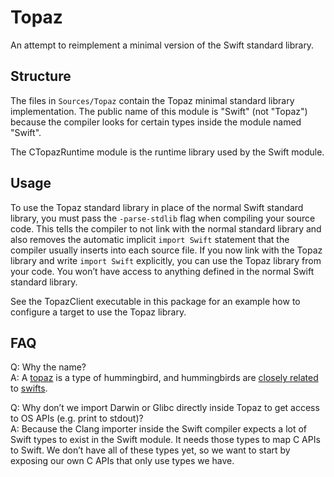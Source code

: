 # Topaz

An attempt to reimplement a minimal version of the Swift standard library.

## Structure

The files in `Sources/Topaz` contain the Topaz minimal standard library implementation. The public name of this module is "Swift" (not "Topaz") because the compiler looks for certain types inside the module named "Swift".

The CTopazRuntime module is the runtime library used by the Swift module.

## Usage

To use the Topaz standard library in place of the normal Swift standard library, you must pass the `-parse-stdlib` flag when compiling your source code. This tells the compiler to not link with the normal standard library and also removes the automatic implicit `import Swift` statement that the compiler usually inserts into each source file. If you now link with the Topaz library and write `import Swift` explicitly, you can use the Topaz library from your code. You won’t have access to anything defined in the normal Swift standard library.

See the TopazClient executable in this package for an example how to configure a target to use the Topaz library.   

## FAQ

Q: Why the name?<br>
A: A [topaz](https://en.wikipedia.org/wiki/Topaz_(hummingbird)) is a type of hummingbird, and hummingbirds are [closely related](https://en.wikipedia.org/wiki/Apodiformes) to [swifts](https://en.wikipedia.org/wiki/Swift).

Q: Why don’t we import Darwin or Glibc directly inside Topaz to get access to OS APIs (e.g. print to stdout)?<br>
A: Because the Clang importer inside the Swift compiler expects a lot of Swift types to exist in the Swift module. It needs those types to map C APIs to Swift. We don’t have all of these types yet, so we want to start by exposing our own C APIs that only use types we have.
